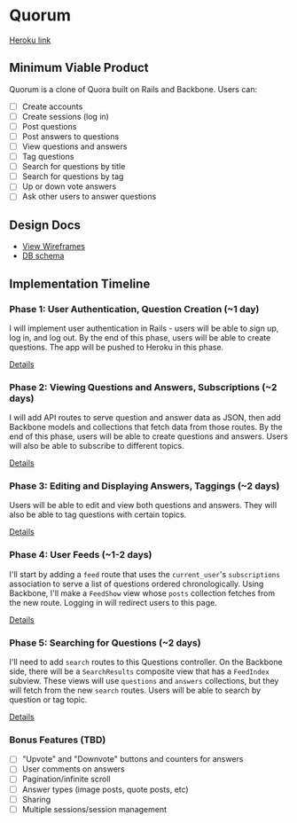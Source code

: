 # Quorum

[Heroku link][heroku]

[heroku]: https://quorumapp.herokuapp.com

## Minimum Viable Product
Quorum is a clone of Quora built on Rails and Backbone. Users can:

<!-- This is a Markdown checklist. Use it to keep track of your progress! -->

- [ ] Create accounts
- [ ] Create sessions (log in)
- [ ] Post questions
- [ ] Post answers to questions
- [ ] View questions and answers
- [ ] Tag questions
- [ ] Search for questions by title
- [ ] Search for questions by tag
- [ ] Up or down vote answers
- [ ] Ask other users to answer questions

## Design Docs
* [View Wireframes][views]
* [DB schema][schema]

[views]: ./docs/views.md
[schema]: ./docs/schema.md

## Implementation Timeline

### Phase 1: User Authentication, Question Creation (~1 day)
I will implement user authentication in Rails - users will be able to sign up, log in, and log out. By the end of this phase, users will be able to create questions. The app will be pushed to Heroku in this phase.

[Details][phase-one]

### Phase 2: Viewing Questions and Answers, Subscriptions (~2 days)
I will add API routes to serve question and answer data as JSON, then add Backbone
models and collections that fetch data from those routes. By the end of this
phase, users will be able to create questions and answers.  Users will also be able to subscribe to different topics.

[Details][phase-two]

### Phase 3: Editing and Displaying Answers, Taggings (~2 days)
Users will be able to edit and view both questions and answers.  They will also be able to tag questions with certain topics.

[Details][phase-three]

### Phase 4: User Feeds (~1-2 days)
I'll start by adding a `feed` route that uses the `current_user`'s
`subscriptions` association to serve a list of questions ordered
chronologically. Using Backbone, I'll make a `FeedShow` view whose `posts`
collection fetches from the new route.  Logging in will redirect users to this page.

[Details][phase-four]

### Phase 5: Searching for Questions (~2 days)
I'll need to add `search` routes to this Questions controller. On the
Backbone side, there will be a `SearchResults` composite view that has a `FeedIndex`
subview. These views will use `questions` and `answers` collections, but they will fetch from the new `search` routes. Users will be able to search by question or tag topic.

[Details][phase-five]

### Bonus Features (TBD)
- [ ] "Upvote" and "Downvote" buttons and counters for answers
- [ ] User comments on answers
- [ ] Pagination/infinite scroll
- [ ] Answer types (image posts, quote posts, etc)
- [ ] Sharing
- [ ] Multiple sessions/session management

[phase-one]: ./docs/phases/phase1.md
[phase-two]: ./docs/phases/phase2.md
[phase-three]: ./docs/phases/phase3.md
[phase-four]: ./docs/phases/phase4.md
[phase-five]: ./docs/phases/phase5.md
